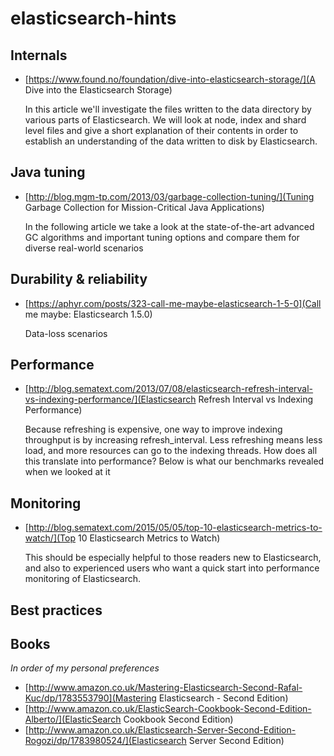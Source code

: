 # elasticsearch-hints

## Internals

- [https://www.found.no/foundation/dive-into-elasticsearch-storage/](A Dive into the Elasticsearch Storage)
  
   In this article we'll investigate the files written to the data directory by various parts of Elasticsearch. We will look at node, index and shard level files and give a short explanation of their contents in order to establish an understanding of the data written to disk by Elasticsearch.


## Java tuning

- [http://blog.mgm-tp.com/2013/03/garbage-collection-tuning/](Tuning Garbage Collection for Mission-Critical Java Applications)

    In the following article we take a look at the state-of-the-art advanced GC algorithms and important tuning options and compare them for diverse real-world scenarios  

## Durability & reliability

- [https://aphyr.com/posts/323-call-me-maybe-elasticsearch-1-5-0](Call me maybe: Elasticsearch 1.5.0)

   Data-loss scenarios

## Performance

- [http://blog.sematext.com/2013/07/08/elasticsearch-refresh-interval-vs-indexing-performance/](Elasticsearch Refresh Interval vs Indexing Performance)

   Because refreshing is expensive, one way to improve indexing throughput is by increasing refresh_interval. Less refreshing means less load, and more resources can go to the indexing threads. How does all this translate into performance? Below is what our benchmarks revealed when we looked at it 

## Monitoring

- [http://blog.sematext.com/2015/05/05/top-10-elasticsearch-metrics-to-watch/](Top 10 Elasticsearch Metrics to Watch)

   This should be especially helpful to those readers new to Elasticsearch, and also to experienced users who want a quick start into performance monitoring of Elasticsearch.

## Best practices

## Books

*In order of my personal preferences*

- [http://www.amazon.co.uk/Mastering-Elasticsearch-Second-Rafal-Kuc/dp/1783553790](Mastering Elasticsearch - Second Edition)
- [http://www.amazon.co.uk/ElasticSearch-Cookbook-Second-Edition-Alberto/](ElasticSearch Cookbook Second Edition)
- [http://www.amazon.co.uk/Elasticsearch-Server-Second-Edition-Rogozi/dp/1783980524/](Elasticsearch Server Second Edition) 
